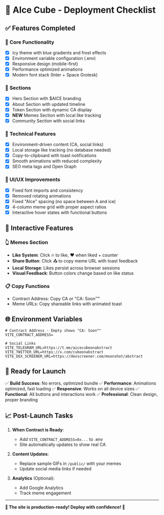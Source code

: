 # 🚀 AIce Cube - Deployment Checklist

## ✅ **Features Completed**

### 🎯 **Core Functionality**
- [x] Icy theme with blue gradients and frost effects
- [x] Environment variable configuration (.env)
- [x] Responsive design (mobile-first)
- [x] Performance optimized animations
- [x] Modern font stack (Inter + Space Grotesk)

### 📱 **Sections**
- [x] Hero Section with $AICE branding
- [x] About Section with updated timeline
- [x] Token Section with dynamic CA display
- [x] **NEW** Memes Section with local like tracking
- [x] Community Section with social links

### 🔧 **Technical Features**
- [x] Environment-driven content (CA, social links)
- [x] Local storage like tracking (no database needed)
- [x] Copy-to-clipboard with toast notifications
- [x] Smooth animations with reduced complexity
- [x] SEO meta tags and Open Graph

### 🎨 **UI/UX Improvements**
- [x] Fixed font imports and consistency
- [x] Removed rotating animations
- [x] Fixed "AIce" spacing (no space between A and ice)
- [x] 4-column meme grid with proper aspect ratios
- [x] Interactive hover states with functional buttons

## 🔄 **Interactive Features**

### 👆 **Memes Section**
- **Like System**: Click 🔥 to like, ❤️ when liked + counter
- **Share Button**: Click 📤 to copy meme URL with toast feedback
- **Local Storage**: Likes persist across browser sessions
- **Visual Feedback**: Button colors change based on like status

### 📋 **Copy Functions**
- Contract Address: Copy CA or "CA: Soon™"
- Meme URLs: Copy shareable links with animated toast

## 🌐 **Environment Variables**

```env
# Contract Address - Empty shows "CA: Soon™"
VITE_CONTRACT_ADDRESS=

# Social Links
VITE_TELEGRAM_URL=https://t.me/aicecubeonabstract
VITE_TWITTER_URL=https://x.com/cubeonabstract
VITE_DEX_SCREENER_URL=https://dexscreener.com/moonshot/abstract
```

## 🚀 **Ready for Launch**

✅ **Build Success**: No errors, optimized bundle
✅ **Performance**: Animations optimized, fast loading
✅ **Responsive**: Works on all device sizes
✅ **Functional**: All buttons and interactions work
✅ **Professional**: Clean design, proper branding

## 📈 **Post-Launch Tasks**

1. **When Contract is Ready**:
   - Add `VITE_CONTRACT_ADDRESS=0x...` to .env
   - Site automatically updates to show real CA

2. **Content Updates**:
   - Replace sample GIFs in `/public/` with your memes
   - Update social media links if needed

3. **Analytics** (Optional):
   - Add Google Analytics
   - Track meme engagement

---

**🧊 The site is production-ready! Deploy with confidence! 🚀**
